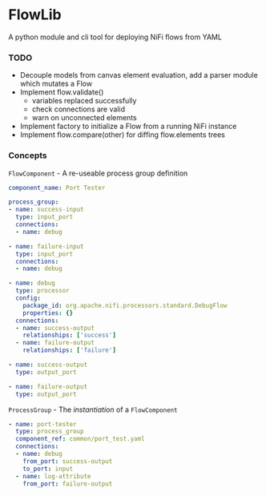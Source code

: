 # FlowLib #

A python module and cli tool for deploying NiFi flows from YAML

### TODO ###

- Decouple models from canvas element evaluation, add a parser module which mutates a Flow
- Implement flow.validate()
  - variables replaced successfully
  - check connections are valid
  - warn on unconnected elements
- Implement factory to initialize a Flow from a running NiFi instance
- Implement flow.compare(other) for diffing flow.elements trees


### Concepts ###

`FlowComponent` - A re-useable process group definition

```yaml
component_name: Port Tester

process_group:
- name: success-input
  type: input_port
  connections:
  - name: debug

- name: failure-input
  type: input_port
  connections:
  - name: debug

- name: debug
  type: processor
  config:
    package_id: org.apache.nifi.processors.standard.DebugFlow
    properties: {}
  connections:
  - name: success-output
    relationships: ['success']
  - name: failure-output
    relationships: ['failure']

- name: success-output
  type: output_port

- name: failure-output
  type: output_port
```

`ProcessGroup` - The _instantiation_ of a `FlowComponent`

```yaml
- name: port-tester
  type: process_group
  component_ref: common/port_test.yaml
  connections:
  - name: debug
    from_port: success-output
    to_port: input
  - name: log-attribute
    from_port: failure-output
```
